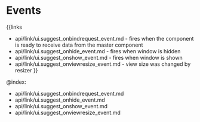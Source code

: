 
Events
=======

{{links
- api/link/ui.suggest_onbindrequest_event.md - fires when the component is ready to receive data from the master component
- api/link/ui.suggest_onhide_event.md - fires when window is hidden
- api/link/ui.suggest_onshow_event.md - fires when window is shown
- api/link/ui.suggest_onviewresize_event.md - view size was changed by resizer
}}

@index:
- api/link/ui.suggest_onbindrequest_event.md
- api/link/ui.suggest_onhide_event.md
- api/link/ui.suggest_onshow_event.md
- api/link/ui.suggest_onviewresize_event.md


